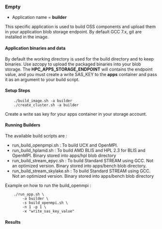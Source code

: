 ### Empty

- Application name = **builder**

This specific application is used to build OSS components and upload them in your application blob storage endpoint.
By default GCC 7.x, git are installed in the image.

#### Application binaries and data

By default the working directory is used for the build directory and to keep binaries. Use azcopy to upload the packaged binaries into your blob storage. The **HPC_APPS_STORAGE_ENDPOINT** will contains the endpoint value, and you must create a write SAS_KEY to the **apps** container and pass it as an argument to your build script.


#### Setup Steps
```
    ./build_image.sh -a builder
    ./create_cluster.sh -a builder
```

Create a write sas key for your apps container in your storage account.

#### Running Builders

The available build scripts are : 
    
 - run_build_openpmpi.sh : To build UCX and OpenMPI.
 - run_build_hplamd.sh   : To build AMD BLIS and HPL 2.3 for BLIS and OpenMPI. Binary stored into apps/hpl blob directory
 - run_build_stream_epyc.sh : To build Standard STREAM using GCC. Not an optimized version. Binary stored into apps/bench blob directory.
 - run_build_stream_skylake.sh : To build Standard STREAM using GCC. Not an optimized version. Binary stored into apps/bench blob directory


Example on how to run the build_openmpi  :

```
    ./run_app.sh \
        -a builder \
        -s build_openmpi.sh \
        -n 1 -p 1 \
        -x "write_sas_key_value"
```


#### Results

